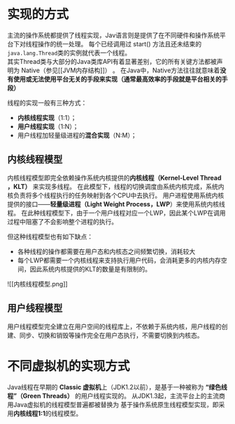 # 实现的方式
主流的操作系统都提供了线程实现，Jav语言则是提供了在不同硬件和操作系统平台下对线程操作的统一处理。
每个已经调用过 start() 方法且还未结束的`java.lang.Thread`类的实例就代表一个线程。  
其实Thread类与大部分的Java类库API有着显著差别，它的所有关键方法都被声明为 Native（参见[[JVM内存结构]]） 。
在Java中，Native方法往往就意味着**没有使用或无法使用平台无关的手段来实现（通常最高效率的手段就是平台相关的手段）**

线程的实现一般有三种方式：
-   **内核线程实现**（1:1）；
-   **用户线程实现**（1:N）；
-   用户线程加轻量级进程的**混合实现**（N:M）；

## 内核线程模型
内核线程模型即完全依赖操作系统内核提供的**内核线程（Kernel-Level Thread ，KLT）** 来实现多线程。
在此模型下，线程的切换调度由系统内核完成，系统内核负责将多个线程执行的任务映射到各个CPU中去执行。
用户进程使用系统内核提供的接口——**轻量级进程（Light Weight Process，LWP**）来使用系统内核线程。
在此种线程模型下，由于一个用户线程对应一个LWP，因此某个LWP在调用过程中阻塞了不会影响整个进程的执行。

但这种线程模型也有如下缺点：
-   各种线程的操作都需要在用户态和内核态之间频繁切换，消耗较大
-   每个LWP都需要一个内核线程来支持执行用户代码，会消耗更多的内核内存空间，因此系统内核提供的KLT的数量是有限制的。


![[内核线程模型.png]]


## 用户线程模型
用户线程模型完全建立在用户空间的线程库上，不依赖于系统内核，用户线程的创建、同步、切换和销毁等操作完全在用户态执行，不需要切换到内核态。


## 

# 不同虚拟机的实现方式
Java线程在早期的 **Classic 虚拟机**上（JDK1.2以前），是基于一种被称为 **“绿色线程”（Green Threads）** 的用户线程实现的。
从JDK1.3起，主流平台上的主流商用Java虚拟机的线程模型普遍都被替换为 基于操作系统原生线程模型实现，即采用**内核线程1:1**的线程模型。